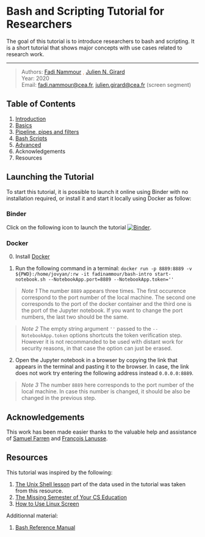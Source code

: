 # Bash and Scripting Tutorial for Researchers

The goal of this tutorial is to introduce researchers to bash and scripting. It is a short tutorial that shows major concepts with use cases related to research work.

---
> Authors: <font color='#f78c40'>[Fadi Nammour](http://www.cosmostat.org/people/fadi-nammour) , [Julien N. Girard](https://www.cosmostat.org/people/julien-girard)</font>  
> Year: 2020  
> Email: [fadi.nammour@cea.fr](mailto:fadi.nammour@cea.fr), [julien.girard@cea.fr](mailto:julien.girard@cea.fr) (screen segment)

## Table of Contents

1. [Introduction](./basics.ipynb#indtroduction)
2. [Basics](./basics.ipynb#basics)
3. [Pipeline, pipes and filters](./pipeline.ipynb)
4. [Bash Scripts](./scripting.ipynb)
5. [Advanced](./advanced.ipynb)
6. Acknowledgements
7. Resources

## Launching the Tutorial
To start this tutorial, it is possible to launch it online using Binder with no installation required, or install it and start it locally using Docker as follow:

### Binder
Click on the following icon to launch the tutorial [![Binder](https://mybinder.org/badge_logo.svg)](https://mybinder.org/v2/gh/fadinammour/bash_intro/master?filepath=intro.ipynb).

### Docker
0. Install [Docker](https://www.docker.com/products/docker-desktop) 


1. Run the following command in a terminal:
`docker run -p 8889:8889 -v ${PWD}:/home/jovyan/:rw -it fadinammour/bash-intro start-notebook.sh --NotebookApp.port=8889 --NotebookApp.token=''`

> *Note 1* The number `8889` appears three times. The first occurence correspond to the port number of the local machine. The second one corresponds to the port of the docker container and the third one is the port of the Jupyter notebook. If you want to change the port numbers, the last two should be the same.

> *Note 2* The empty string argument `''` passed to the `--NotebookApp.token` options shortcuts the token verification step. However it is not recommanded to be used with distant work for security reasons, in that case the option can just be erased.

2. Open the Jupyter notebook in a browser by copying the link that appears in the terminal and pasting it to the browser. In case, the link does not work try entering the following address instead `0.0.0.0:8889`.

> *Note 3* The number `8889` here corresponds to the port number of the local machine. In case this number is changed, it should be also be changed in the previous step.

## Acknowledgements
This work has been made easier thanks to the valuable help and assistance of [Samuel Farren](https://sfarrens.github.io/) and [François Lanusse](http://www.flanusse.net/).

## Resources

This tutorial was inspired by the following:
1. [The Unix Shell lesson](http://swcarpentry.github.io/shell-novice/) part of the data used in the tutorial was taken from this resource.
2. [The Missing Semester of Your CS Education](https://missing.csail.mit.edu/)
3. [How to Use Linux Screen](https://linuxize.com/post/how-to-use-linux-screen/)

Additionnal material:
1. [Bash Reference Manual](https://www.gnu.org/savannah-checkouts/gnu/bash/manual/bash.html)
